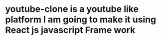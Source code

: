 # youtube-clone is a youtube like platform I am going to make it using React js javascript Frame work
